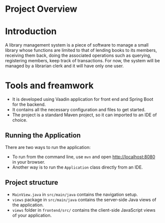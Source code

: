    # Project Overview

# Introduction 
A library management system is a piece of software to manage a small library whose functions are limited to that of lending books to its members, receiving them back, doing the associated operations such as querying, registering members, keep track of transactions. For now, the system will be managed by a librarian clerk and it will have only one user. 

# Tools and freamwork
- It is developed using Vaadin application for front end and Spring Boot for the backend.
- It contains all the necessary configuration and files to get started.
- The project is a standard Maven project, so it can imported to an IDE of choice.

## Running the Application
There are two ways to run the application:  
 - To run from the command line, use `mvn` and open [http://localhost:8080](http://localhost:8080) in your browser.
 - Another way is to  run the `Application` class directly from an IDE.


## Project structure

- `MainView.java` in `src/main/java` contains the navigation setup. 
- `views` package in `src/main/java` contains the server-side Java views of the application.
- `views` folder in `frontend/src/` contains the client-side JavaScript views of your application.

